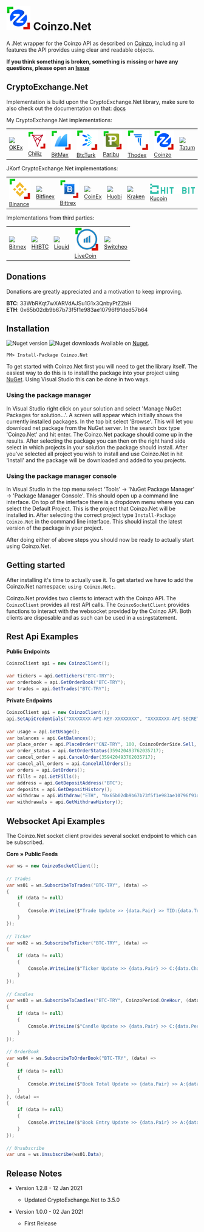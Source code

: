 ﻿# ![Icon](https://github.com/burakoner/Coinzo.Net/blob/master/Coinzo.Net/Icon/icon.png?raw=true) Coinzo.Net 

A .Net wrapper for the Coinzo API as described on [Coinzo](https://docs.coinzo.com), including all features the API provides using clear and readable objects.

**If you think something is broken, something is missing or have any questions, please open an [Issue](https://github.com/burakoner/Coinzo.Net/issues)**

## CryptoExchange.Net
Implementation is build upon the CryptoExchange.Net library, make sure to also check out the documentation on that: [docs](https://github.com/JKorf/CryptoExchange.Net)

My CryptoExchange.Net implementations:
<table>
<tr>
<td><a href="https://github.com/burakoner/OKEx.Net"><img src="https://github.com/burakoner/OKEx.Net/blob/master/Okex.Net/Icon/icon.png?raw=true"></a>
<br />
<a href="https://github.com/burakoner/OKEx.Net">OKEx</a>
</td>
<td><a href="https://github.com/burakoner/Chiliz.Net"><img src="https://github.com/burakoner/Chiliz.Net/blob/master/Chiliz.Net/Icon/icon.png?raw=true"></a>
<br />
<a href="https://github.com/burakoner/Chiliz.Net">Chiliz</a>
</td>
<td><a href="https://github.com/burakoner/BitMax.Net"><img src="https://github.com/burakoner/BitMax.Net/blob/master/BitMax.Net/Icon/icon.png?raw=true"></a>
<br />
<a href="https://github.com/burakoner/BitMax.Net">BitMax</a>
</td>
<td><a href="https://github.com/burakoner/BtcTurk.Net"><img src="https://github.com/burakoner/BtcTurk.Net/blob/master/BtcTurk.Net/Icon/icon.png?raw=true"></a>
<br />
<a href="https://github.com/burakoner/BtcTurk.Net">BtcTurk</a>
</td>
<td><a href="https://github.com/burakoner/Paribu.Net"><img src="https://github.com/burakoner/Paribu.Net/blob/master/Paribu.Net/Icon/icon.png?raw=true"></a>
<br />
<a href="https://github.com/burakoner/Paribu.Net">Paribu</a>
</td>
<td><a href="https://github.com/burakoner/Thodex.Net"><img src="https://github.com/burakoner/Thodex.Net/blob/master/Thodex.Net/Icon/icon.png?raw=true"></a>
<br />
<a href="https://github.com/burakoner/Thodex.Net">Thodex</a>
</td>
<td><a href="https://github.com/burakoner/Coinzo.Net"><img src="https://github.com/burakoner/Coinzo.Net/blob/master/Coinzo.Net/Icon/icon.png?raw=true"></a>
<br />
<a href="https://github.com/burakoner/Coinzo.Net">Coinzo</a>
</td>
<td><a href="https://github.com/burakoner/Tatum.Net"><img src="https://github.com/burakoner/Tatum.Net/blob/master/Tatum.Net/Icon/icon.png?raw=true"></a>
<br />
<a href="https://github.com/burakoner/Tatum.Net">Tatum</a>
</td>
</tr>
</table>

JKorf CryptoExchange.Net implementations:
<table>
<tr>
<td><a href="https://github.com/JKorf/Binance.Net"><img src="https://github.com/JKorf/Binance.Net/blob/master/Binance.Net/Icon/icon.png?raw=true"></a>
<br />
<a href="https://github.com/JKorf/Binance.Net">Binance</a>
</td>
<td><a href="https://github.com/JKorf/Bitfinex.Net"><img src="https://github.com/JKorf/Bitfinex.Net/blob/master/Bitfinex.Net/Icon/icon.png?raw=true"></a>
<br />
<a href="https://github.com/JKorf/Bitfinex.Net">Bitfinex</a>
</td>
<td><a href="https://github.com/JKorf/Bittrex.Net"><img src="https://github.com/JKorf/Bittrex.Net/blob/master/Bittrex.Net/Icon/icon.png?raw=true"></a>
<br />
<a href="https://github.com/JKorf/Bittrex.Net">Bittrex</a>
</td>
<td><a href="https://github.com/JKorf/CoinEx.Net"><img src="https://github.com/JKorf/CoinEx.Net/blob/master/CoinEx.Net/Icon/icon.png?raw=true"></a>
<br />
<a href="https://github.com/JKorf/CoinEx.Net">CoinEx</a>
</td>
<td><a href="https://github.com/JKorf/Huobi.Net"><img src="https://github.com/JKorf/Huobi.Net/blob/master/Huobi.Net/Icon/icon.png?raw=true"></a>
<br />
<a href="https://github.com/JKorf/Huobi.Net">Huobi</a>
</td>
<td><a href="https://github.com/JKorf/Kraken.Net"><img src="https://github.com/JKorf/Kraken.Net/blob/master/Kraken.Net/Icon/icon.png?raw=true"></a>
<br />
<a href="https://github.com/JKorf/Kraken.Net">Kraken</a>
</td>
<td><a href="https://github.com/JKorf/Kucoin.Net"><img src="https://github.com/JKorf/Kucoin.Net/blob/master/Kucoin.Net/Icon/icon.png?raw=true"></a>
<br />
<a href="https://github.com/JKorf/Kucoin.Net">Kucoin</a>
</td>
</tr>
</table>

Implementations from third parties:
<table>
<tr>
<td><a href="https://github.com/ridicoulous/Bitmex.Net"><img src="https://github.com/ridicoulous/Bitmex.Net/blob/master/Bitmex.Net/Icon/icon.png"></a>
<br />
<a href="https://github.com/ridicoulous/Bitmex.Net">Bitmex</a>
</td>
<td><a href="https://github.com/intelligences/HitBTC.Net"><img src="https://github.com/intelligences/HitBTC.Net/blob/master/src/HitBTC.Net/Icon/icon.png?raw=true"></a>
<br />
<a href="https://github.com/intelligences/HitBTC.Net">HitBTC</a>
</td>
<td><a href="https://github.com/ridicoulous/LiquidQuoine.Net"><img src="https://github.com/ridicoulous/LiquidQuoine.Net/blob/master/Resources/icon.png?raw=true"></a>
<br />
<a href="https://github.com/ridicoulous/LiquidQuoine.Net">Liquid</a>
</td>
<td><a href="https://github.com/EricGarnier/LiveCoin.Net"><img src="https://github.com/EricGarnier/LiveCoin.Net/blob/master/LiveCoin.Net/Icon/icon.png?raw=true"></a>
<br />
<a href="https://github.com/EricGarnier/LiveCoin.Net">LiveCoin</a>
</td>
<td><a href="https://github.com/Zaliro/Switcheo.Net"><img src="https://github.com/Zaliro/Switcheo.Net/blob/master/Resources/switcheo-coin.png?raw=true"></a>
<br />
<a href="https://github.com/Zaliro/Switcheo.Net">Switcheo</a>
</td>
</tr>
</table>

## Donations
Donations are greatly appreciated and a motivation to keep improving.

**BTC**:  33WbRKqt7wXARVdAJSu1G1x3QnbyPtZ2bH  
**ETH**:  0x65b02db9b67b73f5f1e983ae10796f91ded57b64  

## Installation
![Nuget version](https://img.shields.io/nuget/v/Coinzo.Net.svg)  ![Nuget downloads](https://img.shields.io/nuget/dt/Coinzo.Net.svg)
Available on [Nuget](https://www.nuget.org/packages/Coinzo.Net).
```
PM> Install-Package Coinzo.Net
```
To get started with Coinzo.Net first you will need to get the library itself. The easiest way to do this is to install the package into your project using  [NuGet](https://www.nuget.org/packages/Coinzo.Net). Using Visual Studio this can be done in two ways.

### Using the package manager
In Visual Studio right click on your solution and select 'Manage NuGet Packages for solution...'. A screen will appear which initially shows the currently installed packages. In the top bit select 'Browse'. This will let you download net package from the NuGet server. In the search box type 'Coinzo.Net' and hit enter. The Coinzo.Net package should come up in the results. After selecting the package you can then on the right hand side select in which projects in your solution the package should install. After you've selected all project you wish to install and use Coinzo.Net in hit 'Install' and the package will be downloaded and added to you projects.

### Using the package manager console
In Visual Studio in the top menu select 'Tools' -> 'NuGet Package Manager' -> 'Package Manager Console'. This should open up a command line interface. On top of the interface there is a dropdown menu where you can select the Default Project. This is the project that Coinzo.Net will be installed in. After selecting the correct project type  `Install-Package Coinzo.Net`  in the command line interface. This should install the latest version of the package in your project.

After doing either of above steps you should now be ready to actually start using Coinzo.Net.
## Getting started
After installing it's time to actually use it. To get started we have to add the Coinzo.Net namespace:  `using Coinzo.Net;`.

Coinzo.Net provides two clients to interact with the Coinzo API. The  `CoinzoClient`  provides all rest API calls. The  `CoinzoSocketClient` provides functions to interact with the websocket provided by the Coinzo API. Both clients are disposable and as such can be used in a  `using`statement.

## Rest Api Examples
**Public Endpoints**
```C#
CoinzoClient api = new CoinzoClient();

var tickers = api.GetTickers("BTC-TRY");
var orderbook = api.GetOrderBook("BTC-TRY");
var trades = api.GetTrades("BTC-TRY");
```

**Private Endpoints**
```C#
CoinzoClient api = new CoinzoClient();
api.SetApiCredentials("XXXXXXXX-API-KEY-XXXXXXXX", "XXXXXXXX-API-SECRET-XXXXXXXX");

var usage = api.GetUsage();
var balances = api.GetBalances();
var place_order = api.PlaceOrder("CNZ-TRY", 100, CoinzoOrderSide.Sell, CoinzoOrderType.Limit, 0.40m);
var order_status = api.GetOrderStatus(359420493762035717);
var cancel_order = api.CancelOrder(359420493762035717);
var cancel_all_orders = api.CancelAllOrders();
var orders = api.GetOrders();
var fills = api.GetFills();
var address = api.GetDepositAddress("BTC");
var deposits = api.GetDepositHistory();
var withdraw = api.Withdraw("ETH", "0x65b02db9b67b73f5f1e983ae10796f91ded57b64", 1.15m);
var withdrawals = api.GetWithdrawHistory();
```

## Websocket Api Examples
The Coinzo.Net socket client provides several socket endpoint to which can be subscribed.

**Core » Public Feeds**
```C#
var ws = new CoinzoSocketClient();

// Trades
var ws01 = ws.SubscribeToTrades("BTC-TRY", (data) =>
{
    if (data != null)
    {
        Console.WriteLine($"Trade Update >> {data.Pair} >> TID:{data.TradeId} OID:{data.OrderId} A:{data.Amount}");
    }
});

// Ticker
var ws02 = ws.SubscribeToTicker("BTC-TRY", (data) =>
{
    if (data != null)
    {
        Console.WriteLine($"Ticker Update >> {data.Pair} >> C:{data.Change} CP:{data.ChangePercent} O:{data.Open} H:{data.High} L:{data.Low} C:{data.Close} V:{data.Volume}");
    }
});

// Candles
var ws03 = ws.SubscribeToCandles("BTC-TRY", CoinzoPeriod.OneHour, (data) =>
{
    if (data != null)
    {
        Console.WriteLine($"Candle Update >> {data.Pair} >> C:{data.Period} O:{data.Open} H:{data.High} L:{data.Low} C:{data.Close} V:{data.Volume}");
    }
});

// OrderBook
var ws04 = ws.SubscribeToOrderBook("BTC-TRY", (data) =>
{
    if (data != null)
    {
        Console.WriteLine($"Book Total Update >> {data.Pair} >> A:{data.Amount} V:{data.Value}");
    }
}, (data) =>
{
    if (data != null)
    {
        Console.WriteLine($"Book Entry Update >> {data.Pair} >> A:{data.Amount} C:{data.Count} OID:{data.OrderId}");
    }
});

// Unsubscribe
var uns = ws.Unsubscribe(ws01.Data);
```

## Release Notes
* Version 1.2.8 - 12 Jan 2021
    * Updated CryptoExchange.Net to 3.5.0

* Version 1.0.0 - 02 Jan 2021
    * First Release